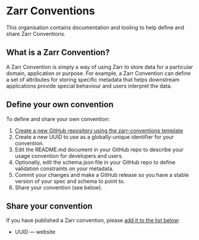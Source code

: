 # Zarr Conventions

This organisation contains documentation and tooling to help define and share Zarr Conventions.

## What is a Zarr Convention?

A Zarr Convention is simply a way of using Zarr to store data for a particular domain, application or purpose.
For example, a Zarr Convention can define a set of attributes for storing specific metadata that helps downstream applications provide special behaviour and users interpret the data.

## Define your own convention

To define and share your own convention:

1. [Create a new GitHub repository using the zarr-conventions template](https://github.com/new?template_name=template&template_owner=zarr-conventions)
1. Create a new UUID to use as a globally-unique identifier for your convention. 
1. Edit the README.md document in your GitHub repo to describe your usage convention for developers and users.
1. Optionally, edit the schema.json file in your GitHub repo to define validation constraints on your metadata.
1. Commit your changes and make a GitHub release so you have a stable version of your spec and schema to point to.
1. Share your convention (see below).

## Share your convention

If you have published a Zarr convention, please [add it to the list below](https://github.com/zarr-conventions/.github/edit/main/README.md):

* UUID — website
